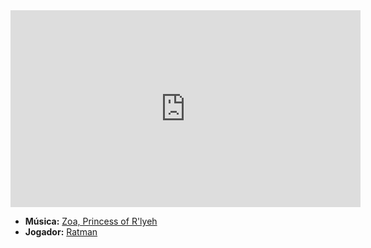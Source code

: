 <iframe width="560" height="315" src="https://www.youtube.com/embed/ZpPxbRY4pJ0?si=XcRO0weWWTgXStuc" title="YouTube video player" frameborder="0" allow="accelerometer; autoplay; clipboard-write; encrypted-media; gyroscope; picture-in-picture; web-share" referrerpolicy="strict-origin-when-cross-origin" allowfullscreen></iframe>

- **Música:** [Zoa, Princess of R'lyeh](content/Músicas/Zoa,%20Princess%20of%20R'lyeh.md)
- **Jogador:** [Ratman](content/Jogadores/Ratman.md)